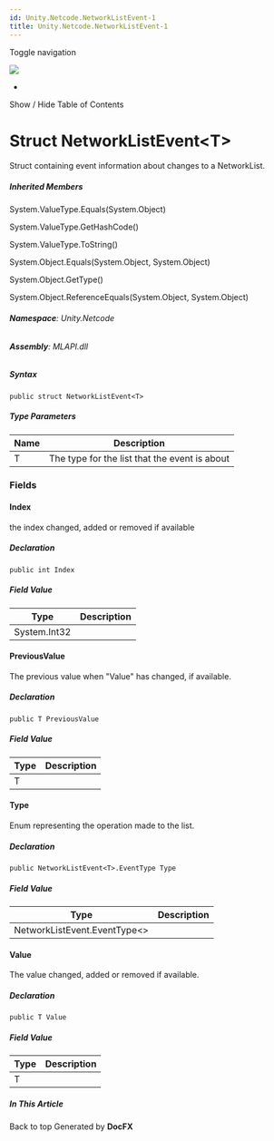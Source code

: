 ```yaml
---
id: Unity.Netcode.NetworkListEvent-1
title: Unity.Netcode.NetworkListEvent-1
---
```


<div id="wrapper">

<div>

<div class="container">

<div class="navbar-header">

Toggle navigation

<img src="../logo.svg" id="logo" class="svg" />

</div>

<div id="navbar" class="collapse navbar-collapse">

<div class="form-group">

</div>

</div>

</div>

<div class="subnav navbar navbar-default">

<div id="breadcrumb" class="container hide-when-search">

-   

</div>

</div>

</div>

<div class="container body-content hide-when-search" role="main">

<div class="sidenav hide-when-search">

Show / Hide Table of Contents

<div id="sidetoggle" class="sidetoggle collapse">

<div id="sidetoc">

</div>

</div>

</div>

<div class="article row grid-right">

<div class="col-md-10">

# Struct NetworkListEvent\<T\>

<div class="markdown level0 summary">

Struct containing event information about changes to a NetworkList.

</div>

<div class="markdown level0 conceptual">

</div>

<div class="inheritedMembers">

##### Inherited Members

<div>

System.ValueType.Equals(System.Object)

</div>

<div>

System.ValueType.GetHashCode()

</div>

<div>

System.ValueType.ToString()

</div>

<div>

System.Object.Equals(System.Object, System.Object)

</div>

<div>

System.Object.GetType()

</div>

<div>

System.Object.ReferenceEquals(System.Object, System.Object)

</div>

</div>

###### **Namespace**: Unity.Netcode

###### **Assembly**: MLAPI.dll

##### Syntax

<div class="codewrapper">

``` lang-csharp
public struct NetworkListEvent<T>
```

</div>

##### Type Parameters

| Name | Description                                   |
|------|-----------------------------------------------|
| T    | The type for the list that the event is about |

### Fields

#### Index

<div class="markdown level1 summary">

the index changed, added or removed if available

</div>

<div class="markdown level1 conceptual">

</div>

##### Declaration

<div class="codewrapper">

``` lang-csharp
public int Index
```

</div>

##### Field Value

| Type         | Description |
|--------------|-------------|
| System.Int32 |             |

#### PreviousValue

<div class="markdown level1 summary">

The previous value when "Value" has changed, if available.

</div>

<div class="markdown level1 conceptual">

</div>

##### Declaration

<div class="codewrapper">

``` lang-csharp
public T PreviousValue
```

</div>

##### Field Value

| Type | Description |
|------|-------------|
| T    |             |

#### Type

<div class="markdown level1 summary">

Enum representing the operation made to the list.

</div>

<div class="markdown level1 conceptual">

</div>

##### Declaration

<div class="codewrapper">

``` lang-csharp
public NetworkListEvent<T>.EventType Type
```

</div>

##### Field Value

| Type                           | Description |
|--------------------------------|-------------|
| NetworkListEvent.EventType\<\> |             |

#### Value

<div class="markdown level1 summary">

The value changed, added or removed if available.

</div>

<div class="markdown level1 conceptual">

</div>

##### Declaration

<div class="codewrapper">

``` lang-csharp
public T Value
```

</div>

##### Field Value

| Type | Description |
|------|-------------|
| T    |             |

</div>

<div class="hidden-sm col-md-2" role="complementary">

<div class="sideaffix">

<div class="contribution">

</div>

##### In This Article

<div>

</div>

</div>

</div>

</div>

</div>

<div class="grad-bottom">

</div>

<div class="footer">

<div class="container">

Back to top Generated by **DocFX**

</div>

</div>

</div>
